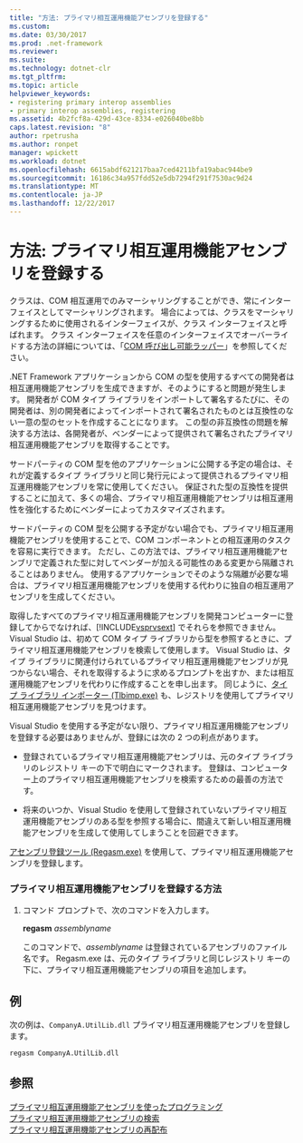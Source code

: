 ```yaml
---
title: "方法: プライマリ相互運用機能アセンブリを登録する"
ms.custom: 
ms.date: 03/30/2017
ms.prod: .net-framework
ms.reviewer: 
ms.suite: 
ms.technology: dotnet-clr
ms.tgt_pltfrm: 
ms.topic: article
helpviewer_keywords:
- registering primary interop assemblies
- primary interop assemblies, registering
ms.assetid: 4b2fcf8a-429d-43ce-8334-e026040be8bb
caps.latest.revision: "8"
author: rpetrusha
ms.author: ronpet
manager: wpickett
ms.workload: dotnet
ms.openlocfilehash: 6615abdf621217baa7ced4211bfa19abac944be9
ms.sourcegitcommit: 16186c34a957fdd52e5db7294f291f7530ac9d24
ms.translationtype: MT
ms.contentlocale: ja-JP
ms.lasthandoff: 12/22/2017
---
```

# <a name="how-to-register-primary-interop-assemblies"></a>方法: プライマリ相互運用機能アセンブリを登録する
クラスは、COM 相互運用でのみマーシャリングすることができ、常にインターフェイスとしてマーシャリングされます。 場合によっては、クラスをマーシャリングするために使用されるインターフェイスが、クラス インターフェイスと呼ばれます。 クラス インターフェイスを任意のインターフェイスでオーバーライドする方法の詳細については、「[COM 呼び出し可能ラッパー](../../../docs/framework/interop/com-callable-wrapper.md)」を参照してください。  
  
 .NET Framework アプリケーションから COM の型を使用するすべての開発者は相互運用機能アセンブリを生成できますが、そのようにすると問題が発生します。 開発者が COM タイプ ライブラリをインポートして署名するたびに、その開発者は、別の開発者によってインポートされて署名されたものとは互換性のない一意の型のセットを作成することになります。 この型の非互換性の問題を解決する方法は、各開発者が、ベンダーによって提供されて署名されたプライマリ相互運用機能アセンブリを取得することです。  
  
 サードパーティの COM 型を他のアプリケーションに公開する予定の場合は、それが定義するタイプ ライブラリと同じ発行元によって提供されるプライマリ相互運用機能アセンブリを常に使用してください。 保証された型の互換性を提供することに加えて、多くの場合、プライマリ相互運用機能アセンブリは相互運用性を強化するためにベンダーによってカスタマイズされます。  
  
 サードパーティの COM 型を公開する予定がない場合でも、プライマリ相互運用機能アセンブリを使用することで、COM コンポーネントとの相互運用のタスクを容易に実行できます。 ただし、この方法では、プライマリ相互運用機能アセンブリで定義された型に対してベンダーが加える可能性のある変更から隔離されることはありません。 使用するアプリケーションでそのような隔離が必要な場合は、プライマリ相互運用機能アセンブリを使用する代わりに独自の相互運用アセンブリを生成してください。  
  
 取得したすべてのプライマリ相互運用機能アセンブリを開発コンピューターに登録してからでなければ、[!INCLUDE[vsprvsext](../../../includes/vsprvsext-md.md)] でそれらを参照できません。 Visual Studio は、初めて COM タイプ ライブラリから型を参照するときに、プライマリ相互運用機能アセンブリを検索して使用します。 Visual Studio は、タイプ ライブラリに関連付けられているプライマリ相互運用機能アセンブリが見つからない場合、それを取得するように求めるプロンプトを出すか、または相互運用機能アセンブリを代わりに作成することを申し出ます。 同じように、[タイプ ライブラリ インポーター (Tlbimp.exe)](../../../docs/framework/tools/tlbimp-exe-type-library-importer.md) も、レジストリを使用してプライマリ相互運用機能アセンブリを見つけます。  
  
 Visual Studio を使用する予定がない限り、プライマリ相互運用機能アセンブリを登録する必要はありませんが、登録には次の 2 つの利点があります。  
  
-   登録されているプライマリ相互運用機能アセンブリは、元のタイプ ライブラリのレジストリ キーの下で明白にマークされます。 登録は、コンピューター上のプライマリ相互運用機能アセンブリを検索するための最善の方法です。  
  
-   将来のいつか、Visual Studio を使用して登録されていないプライマリ相互運用機能アセンブリのある型を参照する場合に、間違えて新しい相互運用機能アセンブリを生成して使用してしまうことを回避できます。  
  
 [アセンブリ登録ツール (Regasm.exe)](../../../docs/framework/tools/regasm-exe-assembly-registration-tool.md) を使用して、プライマリ相互運用機能アセンブリを登録します。  
  
### <a name="to-register-a-primary-interop-assembly"></a>プライマリ相互運用機能アセンブリを登録する方法  
  
1.  コマンド プロンプトで、次のコマンドを入力します。  
  
     **regasm** *assemblyname*  
  
     このコマンドで、*assemblyname* は登録されているアセンブリのファイル名です。 Regasm.exe は、元のタイプ ライブラリと同じレジストリ キーの下に、プライマリ相互運用機能アセンブリの項目を追加します。  
  
## <a name="example"></a>例  
 次の例は、`CompanyA.UtilLib.dll` プライマリ相互運用機能アセンブリを登録します。  
  
```  
regasm CompanyA.UtilLib.dll  
```  
  
## <a name="see-also"></a>参照  
 [プライマリ相互運用機能アセンブリを使ったプログラミング](http://msdn.microsoft.com/en-us/306fa1d6-0703-4004-9e93-d0a57f1be81e)  
 [プライマリ相互運用機能アセンブリの検索](http://msdn.microsoft.com/en-us/d6768e4b-cd80-414d-a4f8-05d979eb393b)  
 [プライマリ相互運用機能アセンブリの再配布](http://msdn.microsoft.com/en-us/e76384f0-d631-474c-bdbd-13884cba0265)
